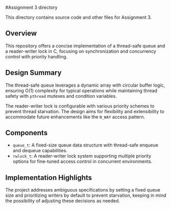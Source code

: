 #Assignment 3 directory

This directory contains source code and other files for Assignment 3.

## Overview

This repository offers a concise implementation of a thread-safe queue and a reader-writer lock in C, focusing on synchronization and concurrency control with priority handling.

## Design Summary

The thread-safe queue leverages a dynamic array with circular buffer logic, ensuring O(1) complexity for typical operations while maintaining thread safety with `pthread` mutexes and condition variables.

The reader-writer lock is configurable with various priority schemes to prevent thread starvation. The design aims for flexibility and extensibility to accommodate future enhancements like the `N_WAY` access pattern.

## Components

- `queue_t`: A fixed-size queue data structure with thread-safe enqueue and dequeue capabilities.
- `rwlock_t`: A reader-writer lock system supporting multiple priority options for fine-tuned access control in concurrent environments.

## Implementation Highlights

The project addresses ambiguous specifications by setting a fixed queue size and prioritizing writers by default to prevent starvation, keeping in mind the possibility of adjusting these decisions as needed.
